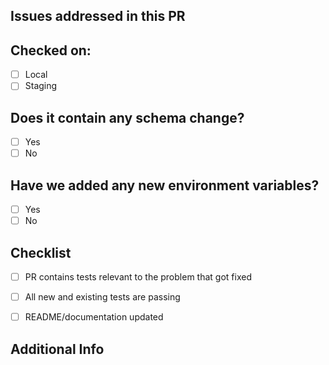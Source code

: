 ## Issues addressed in this PR
<!-- List down all GH issues addressed by this release -->

## Checked on:
- [ ] Local
- [ ] Staging

## Does it contain any schema change?
- [ ] Yes
- [ ] No

## Have we added any new environment variables?
- [ ] Yes
- [ ] No

## Checklist
- [ ] PR contains tests relevant to the problem that got fixed
- [ ] All new and existing tests are passing
- [ ] README/documentation updated


## Additional Info
<!-- Please add any additional information that would help. -->

